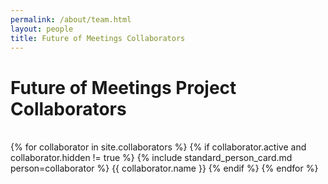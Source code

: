 ```yaml
---
permalink: /about/team.html
layout: people
title: Future of Meetings Collaborators
---
```


<h1>Future of Meetings Project Collaborators</h1><br>

<div class="container-fluid">
  <div class="row">
    {% for collaborator in site.collaborators %}
       {% if collaborator.active and collaborator.hidden != true %}
         {% include standard_person_card.md person=collaborator %}
       {{ collaborator.name }}
       {% endif %}
    {% endfor %}
  </div>
</div>


